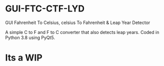 # GUI-FTC-CTF-LYD
GUI Fahrenheit To Celsius, celsius To Fahrenheit &amp; Leap Year Detector

A simple C to F and F to C converter that also detects leap years. Coded in Python 3.8 using PyQt5.

# Its a WIP
